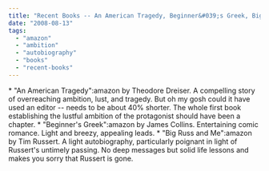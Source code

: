 ```yaml
---
title: "Recent Books -- An American Tragedy, Beginner&#039;s Greek, Big Russ and Me"
date: "2008-08-13"
tags: 
  - "amazon"
  - "ambition"
  - "autobiography"
  - "books"
  - "recent-books"
---
```


\* "An American Tragedy":amazon by Theodore Dreiser. A compelling story of overreaching ambition, lust, and tragedy. But oh my gosh could it have used an editor -- needs to be about 40% shorter. The whole first book establishing the lustful ambition of the protagonist should have been a chapter. \* "Beginner's Greek":amazon by James Collins. Entertaining comic romance. Light and breezy, appealing leads. \* "Big Russ and Me":amazon by Tim Russert. A light autobiography, particularly poignant in light of Russert's untimely passing. No deep messages but solid life lessons and makes you sorry that Russert is gone.
